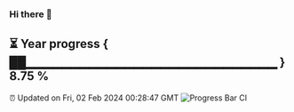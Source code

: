 ### Hi there 👋
⏳ Year progress { ██▁▁▁▁▁▁▁▁▁▁▁▁▁▁▁▁▁▁▁▁▁▁▁▁▁▁▁▁ } 8.75 %
---
⏰ Updated on Fri, 02 Feb 2024 00:28:47 GMT
![Progress Bar CI](https://github.com/Moyi321/Moyi321/workflows/Progress%20Bar%20CI/badge.svg)

